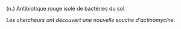 (n.) Antibiotique rouge isolé de bactéries du sol

*Les chercheurs ont découvert une nouvelle souche d'actinomycine.*